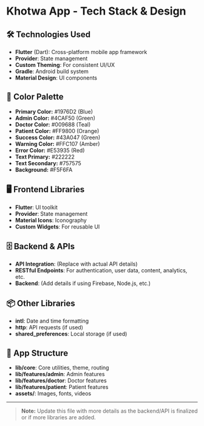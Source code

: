 # Khotwa App - Tech Stack & Design

## 🛠️ Technologies Used
- **Flutter** (Dart): Cross-platform mobile app framework
- **Provider**: State management
- **Custom Theming**: For consistent UI/UX
- **Gradle**: Android build system
- **Material Design**: UI components

## 🎨 Color Palette
- **Primary Color:** #1976D2 (Blue)
- **Admin Color:** #4CAF50 (Green)
- **Doctor Color:** #009688 (Teal)
- **Patient Color:** #FF9800 (Orange)
- **Success Color:** #43A047 (Green)
- **Warning Color:** #FFC107 (Amber)
- **Error Color:** #E53935 (Red)
- **Text Primary:** #222222
- **Text Secondary:** #757575
- **Background:** #F5F6FA

## 🖥️ Frontend Libraries
- **Flutter**: UI toolkit
- **Provider**: State management
- **Material Icons**: Iconography
- **Custom Widgets**: For reusable UI

## 🗄️ Backend & APIs
- **API Integration**: (Replace with actual API details)
- **RESTful Endpoints**: For authentication, user data, content, analytics, etc.
- **Backend**: (Add details if using Firebase, Node.js, etc.)

## 📦 Other Libraries
- **intl**: Date and time formatting
- **http**: API requests (if used)
- **shared_preferences**: Local storage (if used)

## 📱 App Structure
- **lib/core**: Core utilities, theme, routing
- **lib/features/admin**: Admin features
- **lib/features/doctor**: Doctor features
- **lib/features/patient**: Patient features
- **assets/**: Images, fonts, videos

---

> **Note:** Update this file with more details as the backend/API is finalized or if more libraries are added. 